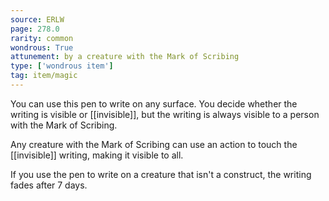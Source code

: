 ```yaml
---
source: ERLW
page: 278.0
rarity: common
wondrous: True
attunement: by a creature with the Mark of Scribing
type: ['wondrous item']
tag: item/magic
---
```


You can use this pen to write on any surface. You decide whether the writing is visible or [[invisible]], but the writing is always visible to a person with the Mark of Scribing.

Any creature with the Mark of Scribing can use an action to touch the [[invisible]] writing, making it visible to all.

If you use the pen to write on a creature that isn't a construct, the writing fades after 7 days.


